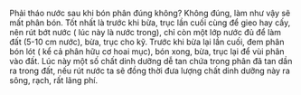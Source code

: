 Phải tháo nước sau khi bón phân đúng không?
Không đúng, làm như vậy sẽ mất phân bón. Tốt nhất là trước khi bừa, trục lần cuối cùng để gieo hay cấy, nên rút bớt nước ( lúc này là nước trong), chỉ còn một lớp nước đủ để làm đất (5-10 cm nước), bừa, trục cho kỹ. Trước khi bừa lại lần cuối, đem phân bón lót ( kể cả phân hữu cơ hoai mục), bón xong, bừa, trục lại để vùi phân vào đất. Lúc này một số chất dinh dưỡng dễ tan chứa trong phân đã tan dần ra trong đất, nếu rút nước ta sẽ đồng thời đưa lượng chất dinh dưỡng này ra sông, rạch, rất lãng phí.

